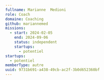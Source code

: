 ```yaml
---
fullname: Marianne  Medioni
role: Coach
domaine: Coaching
github: mariannemed
missions:
  - start: 2024-02-05
    end: 2024-09-06
    status: independent
    startups:
      - potentiel
startups:
  - potentiel
memberType: autre
uuid: 9731b691-a438-49cb-ac2f-3b0d652360bf
---
```

